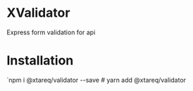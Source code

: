 # XValidator
Express form validation for api

# Installation

`npm i @xtareq/validator --save # yarn add @xtareq/validator